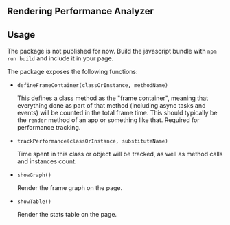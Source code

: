 ## Rendering Performance Analyzer

## Usage

The package is not published for now. Build the javascript bundle with `npm run build` and include it in your page.

The package exposes the following functions:

- `defineFrameContainer(classOrInstance, methodName)`

  This defines a class method as the "frame container", meaning that everything done as part of that method (including
  async tasks and events) will be counted in the total frame time.
  This should typically be the `render` method of an app or something like that.
  Required for performance tracking.

- `trackPerformance(classOrInstance, substituteName)`

  Time spent in this class or object will be tracked, as well as method calls and instances count.

- `showGraph()`

  Render the frame graph on the page.

- `showTable()`

  Render the stats table on the page.
